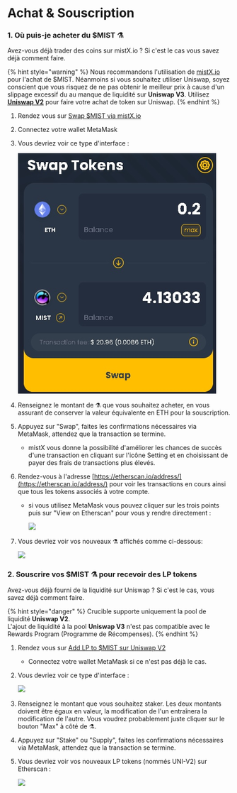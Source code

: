 # Achat & Souscription

### 1. Où puis-je acheter du $MIST ⚗️

Avez-vous déjà trader des coins sur mistX.io ? Si c'est le cas vous savez déjà comment faire.

{% hint style="warning" %}
Nous recommandons l'utilisation de [mistX.io](https://app.mistx.io/#/exchange) pour l'achat de $MIST. Néanmoins si vous souhaitez utiliser Uniswap, soyez conscient que vous risquez de ne pas obtenir le meilleur prix à cause d'un slippage excessif du au manque de liquidité sur **Uniswap V3**. Utilisez [**Uniswap V2**](https://app.uniswap.org/#/swap?outputCurrency=0x88acdd2a6425c3faae4bc9650fd7e27e0bebb7ab&use=V2) pour faire votre achat de token sur Uniswap.
{% endhint %}

1. Rendez vous sur [Swap $MIST via mistX.io](http://swap.alchemist.wtf/)
2. Connectez votre wallet MetaMask
3. Vous devriez voir ce type d'interface :

    ![](.gitbook/assets/swap%20%282%29%20%281%29.jpg)

4. Renseignez le montant de ⚗️ que vous souhaitez acheter, en vous assurant de conserver la valeur équivalente en ETH pour la souscription.
5. Appuyez sur "Swap", faites les confirmations nécessaires via MetaMask, attendez que la transaction se termine.
   * mistX vous donne la possibilité d'améliorer les chances de succès d'une transaction en cliquant sur l'icône Setting et en choisissant de payer des frais de transactions plus élevés.
6. Rendez-vous à l'adresse [https://etherscan.io/address/](https://etherscan.io/address/) pour voir les transactions en cours ainsi que tous les tokens associés à votre compte.
   * si vous utilisez MetaMask vous pouvez cliquer sur les trois points puis sur "View on Etherscan" pour vous y rendre directement :

     ![](https://i.imgur.com/jdzodQP.png)
7. Vous devriez voir vos nouveaux ⚗️ affichés comme ci-dessous:

    ![](https://i.imgur.com/bF9wsrg.png)

### 2. Souscrire vos $MIST ⚗️ pour recevoir des LP tokens

Avez-vous déjà fourni de la liquidité sur Uniswap ? Si c'est le cas, vous savez déjà comment faire.

{% hint style="danger" %}
Crucible supporte uniquement la pool de liquidité **Uniswap V2**.   
L'ajout de liquidité à la pool **Uniswap V3** n'est pas compatible avec le Rewards Program \(Programme de Récompenses\).
{% endhint %}

1. Rendez vous sur [Add LP to $MIST sur Uniswap V2](https://app.uniswap.org/#/add/v2/0x88acdd2a6425c3faae4bc9650fd7e27e0bebb7ab/ETH)
   * Connectez votre wallet MetaMask si ce n'est pas déjà le cas.
2. Vous devriez voir ce type d'interface :

    ![](https://i.imgur.com/7paIEyF.png)

3. Renseignez le montant que vous souhaitez staker. Les deux montants doivent être égaux en valeur, la modification de l'un entraînera la modification de l'autre. Vous voudrez probablement juste cliquer sur le bouton "Max" à côté de ⚗️.
4. Appuyez sur "Stake" ou "Supply", faites les confirmations nécessaires via MetaMask, attendez que la transaction se termine.
5. Vous devriez voir vos nouveaux LP tokens \(nommés UNI-V2\) sur Etherscan :

    ![](https://i.imgur.com/6hAoHGw.png)

## 

